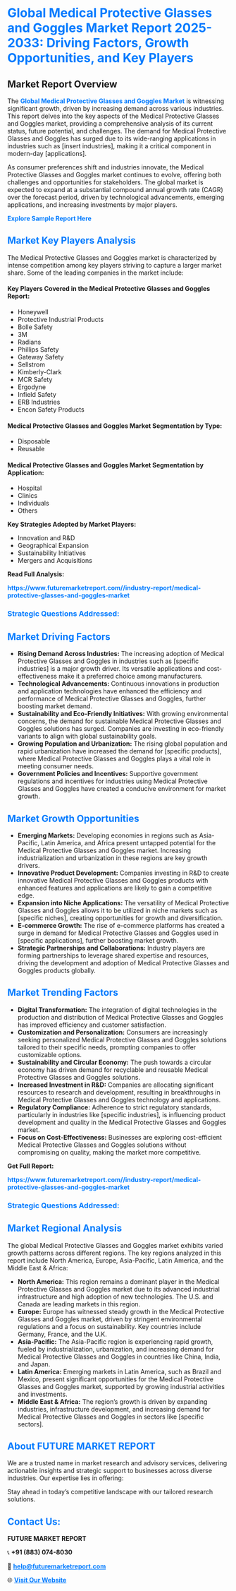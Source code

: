 <h1 style="color: #007BFF;">Global Medical Protective Glasses and Goggles Market Report 2025-2033: Driving Factors, Growth Opportunities, and Key Players</h1>

<section id="overview">
<h2>Market Report Overview</h2>
<p>The <a href="https://www.futuremarketreport.com//industry-report/medical-protective-glasses-and-goggles-market" style="color: #007BFF; text-decoration: none;"><strong>Global Medical Protective Glasses and Goggles Market</strong></a> is witnessing significant growth, driven by increasing demand across various industries. This report delves into the key aspects of the Medical Protective Glasses and Goggles market, providing a comprehensive analysis of its current status, future potential, and challenges. The demand for Medical Protective Glasses and Goggles has surged due to its wide-ranging applications in industries such as [insert industries], making it a critical component in modern-day [applications].</p>
<p>As consumer preferences shift and industries innovate, the Medical Protective Glasses and Goggles market continues to evolve, offering both challenges and opportunities for stakeholders. The global market is expected to expand at a substantial compound annual growth rate (CAGR) over the forecast period, driven by technological advancements, emerging applications, and increasing investments by major players.</p>
</section>

<section id="overview">
<p><a href="https://www.futuremarketreport.com//request-sample/reportId=64555" style="color: #007BFF; text-decoration: none;"><strong>Explore Sample Report Here</strong></a></p>
</section>

<section id="key-players">
<h2 style="color: #007BFF;">Market Key Players Analysis</h2>
<p>The Medical Protective Glasses and Goggles market is characterized by intense competition among key players striving to capture a larger market share. Some of the leading companies in the market include:</p>
<h4>Key Players Covered in the Medical Protective Glasses and Goggles Report:</h4>
<ul><li>Honeywell</li><li>Protective Industrial Products</li><li>Bolle Safety</li><li>3M</li><li>Radians</li><li>Phillips Safety</li><li>Gateway Safety</li><li>Sellstrom</li><li>Kimberly-Clark</li><li>MCR Safety</li><li>Ergodyne</li><li>Infield Safety</li><li>ERB Industries</li><li>Encon Safety Products</li></ul>
<h4>Medical Protective Glasses and Goggles Market Segmentation by Type:</h4>
<ul><li>Disposable</li><li>Reusable</li></ul>

<h4>Medical Protective Glasses and Goggles Market Segmentation by Application:</h4>
<ul><li>Hospital</li><li>Clinics</li><li>Individuals</li><li>Others</li></ul>
<p><strong>Key Strategies Adopted by Market Players:</strong></p>
<ul>
<li>Innovation and R&D</li>
<li>Geographical Expansion</li>
<li>Sustainability Initiatives</li>
<li>Mergers and Acquisitions</li>
</ul>
</section>

<section>
<p><strong>Read Full Analysis: </strong></p><a href="https://www.futuremarketreport.com//industry-report/medical-protective-glasses-and-goggles-market" style="color: #007BFF; text-decoration: none;"><strong>https://www.futuremarketreport.com//industry-report/medical-protective-glasses-and-goggles-market</strong></a>
<h3 style="color: #007BFF;">Strategic Questions Addressed:</h3>
</section>

<section id="driving-factors">
<h2 style="color: #007BFF;">Market Driving Factors</h2>
<ul>
<li><strong>Rising Demand Across Industries:</strong> The increasing adoption of Medical Protective Glasses and Goggles in industries such as [specific industries] is a major growth driver. Its versatile applications and cost-effectiveness make it a preferred choice among manufacturers.</li>
<li><strong>Technological Advancements:</strong> Continuous innovations in production and application technologies have enhanced the efficiency and performance of Medical Protective Glasses and Goggles, further boosting market demand.</li>
<li><strong>Sustainability and Eco-Friendly Initiatives:</strong> With growing environmental concerns, the demand for sustainable Medical Protective Glasses and Goggles solutions has surged. Companies are investing in eco-friendly variants to align with global sustainability goals.</li>
<li><strong>Growing Population and Urbanization:</strong> The rising global population and rapid urbanization have increased the demand for [specific products], where Medical Protective Glasses and Goggles plays a vital role in meeting consumer needs.</li>
<li><strong>Government Policies and Incentives:</strong> Supportive government regulations and incentives for industries using Medical Protective Glasses and Goggles have created a conducive environment for market growth.</li>
</ul>
</section>

<section id="growth-opportunities">
<h2 style="color: #007BFF;">Market Growth Opportunities</h2>
<ul>
<li><strong>Emerging Markets:</strong> Developing economies in regions such as Asia-Pacific, Latin America, and Africa present untapped potential for the Medical Protective Glasses and Goggles market. Increasing industrialization and urbanization in these regions are key growth drivers.</li>
<li><strong>Innovative Product Development:</strong> Companies investing in R&D to create innovative Medical Protective Glasses and Goggles products with enhanced features and applications are likely to gain a competitive edge.</li>
<li><strong>Expansion into Niche Applications:</strong> The versatility of Medical Protective Glasses and Goggles allows it to be utilized in niche markets such as [specific niches], creating opportunities for growth and diversification.</li>
<li><strong>E-commerce Growth:</strong> The rise of e-commerce platforms has created a surge in demand for Medical Protective Glasses and Goggles used in [specific applications], further boosting market growth.</li>
<li><strong>Strategic Partnerships and Collaborations:</strong> Industry players are forming partnerships to leverage shared expertise and resources, driving the development and adoption of Medical Protective Glasses and Goggles products globally.</li>
</ul>
</section>

<section id="trending-factors">
<h2 style="color: #007BFF;">Market Trending Factors</h2>
<ul>
<li><strong>Digital Transformation:</strong> The integration of digital technologies in the production and distribution of Medical Protective Glasses and Goggles has improved efficiency and customer satisfaction.</li>
<li><strong>Customization and Personalization:</strong> Consumers are increasingly seeking personalized Medical Protective Glasses and Goggles solutions tailored to their specific needs, prompting companies to offer customizable options.</li>
<li><strong>Sustainability and Circular Economy:</strong> The push towards a circular economy has driven demand for recyclable and reusable Medical Protective Glasses and Goggles solutions.</li>
<li><strong>Increased Investment in R&D:</strong> Companies are allocating significant resources to research and development, resulting in breakthroughs in Medical Protective Glasses and Goggles technology and applications.</li>
<li><strong>Regulatory Compliance:</strong> Adherence to strict regulatory standards, particularly in industries like [specific industries], is influencing product development and quality in the Medical Protective Glasses and Goggles market.</li>
<li><strong>Focus on Cost-Effectiveness:</strong> Businesses are exploring cost-efficient Medical Protective Glasses and Goggles solutions without compromising on quality, making the market more competitive.</li>
</ul>
</section>

<section>
<p><strong>Get Full Report: </strong></p><a href="https://www.futuremarketreport.com//industry-report/medical-protective-glasses-and-goggles-market" style="color: #007BFF; text-decoration: none;"><strong>https://www.futuremarketreport.com//industry-report/medical-protective-glasses-and-goggles-market</strong></a>
<h3 style="color: #007BFF;">Strategic Questions Addressed:</h3>
</section>


<section id="regional-analysis">
<h2 style="color: #007BFF;">Market Regional Analysis</h2>
<p>The global Medical Protective Glasses and Goggles market exhibits varied growth patterns across different regions. The key regions analyzed in this report include North America, Europe, Asia-Pacific, Latin America, and the Middle East & Africa:</p>
<ul>
<li><strong>North America:</strong> This region remains a dominant player in the Medical Protective Glasses and Goggles market due to its advanced industrial infrastructure and high adoption of new technologies. The U.S. and Canada are leading markets in this region.</li>
<li><strong>Europe:</strong> Europe has witnessed steady growth in the Medical Protective Glasses and Goggles market, driven by stringent environmental regulations and a focus on sustainability. Key countries include Germany, France, and the U.K.</li>
<li><strong>Asia-Pacific:</strong> The Asia-Pacific region is experiencing rapid growth, fueled by industrialization, urbanization, and increasing demand for Medical Protective Glasses and Goggles in countries like China, India, and Japan.</li>
<li><strong>Latin America:</strong> Emerging markets in Latin America, such as Brazil and Mexico, present significant opportunities for the Medical Protective Glasses and Goggles market, supported by growing industrial activities and investments.</li>
<li><strong>Middle East & Africa:</strong> The region’s growth is driven by expanding industries, infrastructure development, and increasing demand for Medical Protective Glasses and Goggles in sectors like [specific sectors].</li>
</ul>
</section>

<footer>
<h2 style="color: #007BFF;">About FUTURE MARKET REPORT</h2>
<p>We are a trusted name in market research and advisory services, delivering actionable insights and strategic support to businesses across diverse industries. Our expertise lies in offering:</p>

<p>Stay ahead in today’s competitive landscape with our tailored research solutions.</p>

<h2 style="color: #007BFF;">Contact Us:</h2>
<p><strong>FUTURE MARKET REPORT</strong></p>
<p>📞 <strong>+91 (883) 074-8030</strong></p>
<p>📧 <strong><a href="mailto:help@futuremarketreport.com" style="color: #007BFF;">help@futuremarketreport.com</a></strong></p>
<p>🌐 <strong><a href="https://www.futuremarketreport.com/" style="color: #007BFF;">Visit Our Website</a></strong></p>
</footer>